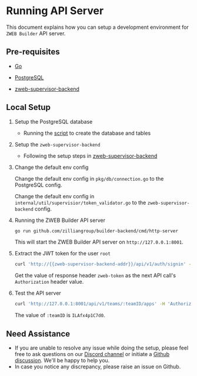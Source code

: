 # Running API Server

This document explains how you can setup a development environment for `ZWEB Builder` API server.

## Pre-requisites

- [Go](https://go.dev/doc/install)

- [PostgreSQL](https://www.postgresql.org/download/)

- [zweb-supervisor-backend](https://github.com/zilliangroup/zweb-supervisor-backend)

## Local Setup

1. Setup the PostgreSQL database

    - Running the [script](../scripts/postgres-init.sh) to create the database and tables

2. Setup the `zweb-supervisor-backend`

    - Following the setup steps in [zweb-supervisor-backend](https://github.com/zilliangroup/deploy-zweb-manually/tree/main/build-by-yourself#build-zweb-supervisor-backend)

3. Change the default env config

   Change the default env config in `pkg/db/connection.go` to the PostgreSQL config.

   Change the default env config in `internal/util/supervisior/token_validator.go` to the `zweb-supervisor-backend` config.

4. Running the ZWEB Builder API server

    ```bash
    go run github.com/zilliangroup/builder-backend/cmd/http-server
    ```

   This will start the ZWEB Builder API server on  `http://127.0.0.1:8001`.

5. Extract the JWT token for the user `root`

    ```bash
    curl 'http://{{zweb-supervisor-backend-addr}}/api/v1/auth/signin' --data-raw '{"email":"root","password":"password"}' -v
    ```

   Get the value of response header `zweb-token` as the next API call's `Authorization` header value.

6. Test the API server

    ```bash
    curl 'http://127.0.0.1:8001/api/v1/teams/:teamID/apps' -H 'Authorization: {{Value of response header `zweb-token`}}'
    ```

   The value of `:teamID` is `ILAfx4p1C7d0`.

## Need Assistance

- If you are unable to resolve any issue while doing the setup, please feel free to ask questions on our [Discord channel](https://discord.com/invite/zilliangroup) or initiate a [Github discussion](https://github.com/orgs/zilliangroup/discussions). We'll be happy to help you.
- In case you notice any discrepancy, please raise an issue on Github.